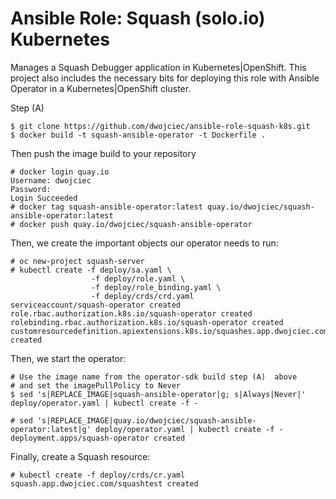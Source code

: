 Ansible Role: Squash (solo.io) Kubernetes
======================


Manages a Squash Debugger application in Kubernetes|OpenShift. This project also
includes the necessary bits for deploying this role with Ansible Operator in a
Kubernetes|OpenShift cluster.

Step (A)

```
$ git clone https://github.com/dwojciec/ansible-role-squash-k8s.git
$ docker build -t squash-ansible-operator -t Dockerfile .
```

Then push the image build to your repository 
```
# docker login quay.io
Username: dwojciec
Password:
Login Succeeded
# docker tag squash-ansible-operator:latest quay.io/dwojciec/squash-ansible-operator:latest
# docker push quay.io/dwojciec/squash-ansible-operator
```

Then, we create the important objects our operator needs to run:

```
# oc new-project squash-server
# kubectl create -f deploy/sa.yaml \
                  -f deploy/role.yaml \
                  -f deploy/role_binding.yaml \
                  -f deploy/crds/crd.yaml
serviceaccount/squash-operator created
role.rbac.authorization.k8s.io/squash-operator created
rolebinding.rbac.authorization.k8s.io/squash-operator created
customresourcedefinition.apiextensions.k8s.io/squashes.app.dwojciec.com created
```

Then, we start the operator:


```
# Use the image name from the operator-sdk build step (A)  above
# and set the imagePullPolicy to Never
$ sed 's|REPLACE_IMAGE|squash-ansible-operator|g; s|Always|Never|' deploy/operator.yaml | kubectl create -f -
```

```
# sed 's|REPLACE_IMAGE|quay.io/dwojciec/squash-ansible-operator:latest|g' deploy/operator.yaml | kubectl create -f -
deployment.apps/squash-operator created
```

Finally, create a Squash resource:

```
# kubectl create -f deploy/crds/cr.yaml
squash.app.dwojciec.com/squashtest created
```
